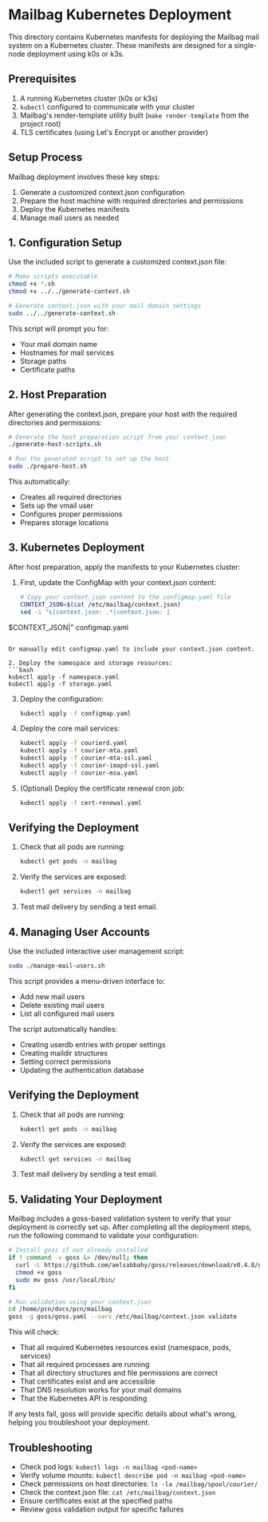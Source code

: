 # Mailbag Kubernetes Deployment

This directory contains Kubernetes manifests for deploying the Mailbag mail system on a Kubernetes cluster. These manifests are designed for a single-node deployment using k0s or k3s.

## Prerequisites

1. A running Kubernetes cluster (k0s or k3s)
2. `kubectl` configured to communicate with your cluster
3. Mailbag's render-template utility built (`make render-template` from the project root)
4. TLS certificates (using Let's Encrypt or another provider)

## Setup Process

Mailbag deployment involves these key steps:

1. Generate a customized context.json configuration
2. Prepare the host machine with required directories and permissions
3. Deploy the Kubernetes manifests
4. Manage mail users as needed

## 1. Configuration Setup

Use the included script to generate a customized context.json file:

```bash
# Make scripts executable
chmod +x *.sh
chmod +x ../../generate-context.sh

# Generate context.json with your mail domain settings
sudo ../../generate-context.sh
```

This script will prompt you for:
- Your mail domain name
- Hostnames for mail services
- Storage paths
- Certificate paths

## 2. Host Preparation

After generating the context.json, prepare your host with the required directories and permissions:

```bash
# Generate the host preparation script from your context.json
./generate-host-scripts.sh

# Run the generated script to set up the host
sudo ./prepare-host.sh
```

This automatically:
- Creates all required directories
- Sets up the vmail user
- Configures proper permissions
- Prepares storage locations

## 3. Kubernetes Deployment

After host preparation, apply the manifests to your Kubernetes cluster:

1. First, update the ConfigMap with your context.json content:
   ```bash
   # Copy your context.json content to the configmap.yaml file
   CONTEXT_JSON=$(cat /etc/mailbag/context.json)
   sed -i "s|context.json: .*|context.json: |
$CONTEXT_JSON|" configmap.yaml
   ```
   
   Or manually edit configmap.yaml to include your context.json content.

2. Deploy the namespace and storage resources:
   ```bash
   kubectl apply -f namespace.yaml
   kubectl apply -f storage.yaml
   ```

3. Deploy the configuration:
   ```bash
   kubectl apply -f configmap.yaml
   ```

4. Deploy the core mail services:
   ```bash
   kubectl apply -f courierd.yaml
   kubectl apply -f courier-mta.yaml
   kubectl apply -f courier-mta-ssl.yaml
   kubectl apply -f courier-imapd-ssl.yaml
   kubectl apply -f courier-msa.yaml
   ```

5. (Optional) Deploy the certificate renewal cron job:
   ```bash
   kubectl apply -f cert-renewal.yaml
   ```

## Verifying the Deployment

1. Check that all pods are running:
   ```bash
   kubectl get pods -n mailbag
   ```

2. Verify the services are exposed:
   ```bash
   kubectl get services -n mailbag
   ```

3. Test mail delivery by sending a test email.

## 4. Managing User Accounts

Use the included interactive user management script:

```bash
sudo ./manage-mail-users.sh
```

This script provides a menu-driven interface to:
- Add new mail users
- Delete existing mail users
- List all configured mail users

The script automatically handles:
- Creating userdb entries with proper settings
- Creating maildir structures
- Setting correct permissions
- Updating the authentication database

## Verifying the Deployment

1. Check that all pods are running:
   ```bash
   kubectl get pods -n mailbag
   ```

2. Verify the services are exposed:
   ```bash
   kubectl get services -n mailbag
   ```

3. Test mail delivery by sending a test email.

## 5. Validating Your Deployment

Mailbag includes a goss-based validation system to verify that your deployment is correctly set up. After completing all the deployment steps, run the following command to validate your configuration:

```bash
# Install goss if not already installed
if ! command -v goss &> /dev/null; then
  curl -L https://github.com/aelsabbahy/goss/releases/download/v0.4.8/goss-linux-amd64 -o goss
  chmod +x goss
  sudo mv goss /usr/local/bin/
fi

# Run validation using your context.json
cd /home/pcn/dvcs/pcn/mailbag
goss -g goss/goss.yaml --vars /etc/mailbag/context.json validate
```

This will check:
- That all required Kubernetes resources exist (namespace, pods, services)
- That all required processes are running
- That all directory structures and file permissions are correct
- That certificates exist and are accessible
- That DNS resolution works for your mail domains
- That the Kubernetes API is responding

If any tests fail, goss will provide specific details about what's wrong, helping you troubleshoot your deployment.

## Troubleshooting

- Check pod logs: `kubectl logs -n mailbag <pod-name>`
- Verify volume mounts: `kubectl describe pod -n mailbag <pod-name>`
- Check permissions on host directories: `ls -la /mailbag/spool/courier/`
- Check the context.json file: `cat /etc/mailbag/context.json`
- Ensure certificates exist at the specified paths
- Review goss validation output for specific failures
